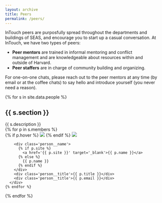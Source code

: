 ```yaml
---
layout: archive
title: Peers
permalink: /peers/
---
```


InTouch peers are purposfully spread throughout the departments and buildings of SEAS, and encourage you to start up a casual conversation. 
At InTouch, we have two types of peers: 
* <strong>Peer mentors</strong> are trained in informal mentoring and conflict management and are knowledgeable about resources within and outside of Harvard. 
* <strong>Peer staffers</strong> are in charge of community building and organizing. 

For one-on-one chats, please reach out to the peer mentors at any time (by email or at the coffee chats) to say hello and introduce yourself (you never need a reason). 


{% for s in site.data.people %}
  <h2>{{ s.section }}</h2>

  <div>{{ s.description }}</div>

  <div class='people'>
    {% for p in s.members %}
      <div class='person' tabindex='0' {% if p.blurb %} data-tippy-content='{{ p.blurb }}' {% endif %}>
        <div class='person__image'>
          {% if p.hover %}
            <img class='person__image__hover' src='{{ site.url }}{{ p.hover }}'>
          {% endif %}
          <img class='person__image__headshot' src='{{ site.url }}{{ p.image }}'>
        </div>

        <div class='person__name'>
          {% if p.site %}
            <a href='{{ p.site }}' target='_blank'>{{ p.name }}</a>
          {% else %}
            {{ p.name }}
          {% endif %}
        </div>
        <div class='person__title'>{{ p.title }}</div>
        <div class='person__title'>{{ p.email }}</div>
      </div>
    {% endfor %}
  </div>
{% endfor %}
